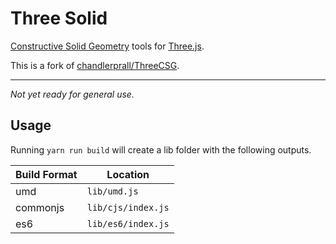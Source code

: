 # Three Solid

[Constructive Solid Geometry](https://en.wikipedia.org/wiki/Constructive_solid_geometry) tools for [Three.js](https://github.com/mrdoob/three.js/).

This is a fork of [chandlerprall/ThreeCSG](https://github.com/chandlerprall/ThreeCSG).

---

_Not yet ready for general use._

## Usage

Running `yarn run build` will create a lib folder with the following outputs.

Build Format | Location
-------------|---------
umd | `lib/umd.js`
commonjs | `lib/cjs/index.js`
es6 | `lib/es6/index.js`
